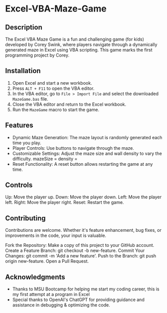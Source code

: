 # Excel-VBA-Maze-Game
## Description
The Excel VBA Maze Game is a fun and challenging game (for kids) developed by Corey Swink, where players navigate through a dynamically generated maze in Excel using VBA scripting. This game marks the first programming project by Corey.

## Installation
1. Open Excel and start a new workbook.
2. Press `ALT + F11` to open the VBA editor.
3. In the VBA editor, go to `File > Import File` and select the downloaded `MazeGame.bas` file.
4. Close the VBA editor and return to the Excel workbook.
5. Run the `MazeGame` macro to start the game.

## Features
- Dynamic Maze Generation: The maze layout is randomly generated each time you play.
- Player Controls: Use buttons to navigate through the maze.
- Customizable Settings: Adjust the maze size and wall density to vary the difficulty.
    mazeSize =
    density =
- Reset Functionality: A reset button allows restarting the game at any time.

## Controls
Up: Move the player up.
Down: Move the player down.
Left: Move the player left.
Right: Move the player right.
Reset: Restart the game.

## Contributing
Contributions are welcome. Whether it's feature enhancement, bug fixes, or improvements in the code, your input is valuable.

Fork the Repository: Make a copy of this project to your GitHub account.
Create a Feature Branch: git checkout -b new-feature.
Commit Your Changes: git commit -m 'Add a new feature'.
Push to the Branch: git push origin new-feature.
Open a Pull Request.

## Acknowledgments
- Thanks to MSU Bootcamp for helping me start my coding career, this is my first attempt at a program in Excel
- Special thanks to OpenAI's ChatGPT for providing guidance and assistance in debugging & optimizing the code.
